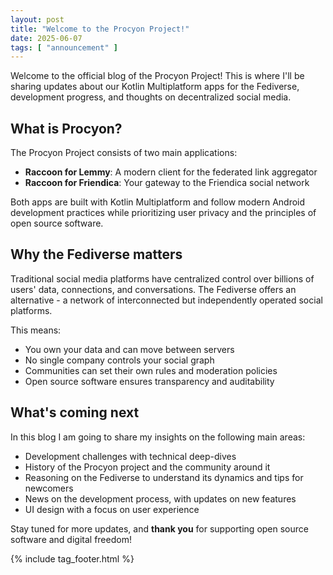 ```yaml
---
layout: post
title: "Welcome to the Procyon Project!"
date: 2025-06-07
tags: [ "announcement" ]
---
```


Welcome to the official blog of the Procyon Project! This is where I'll be sharing updates about our
Kotlin Multiplatform apps for the Fediverse, development progress, and thoughts on decentralized
social media.

## What is Procyon?

The Procyon Project consists of two main applications:

- **Raccoon for Lemmy**: A modern client for the federated link aggregator
- **Raccoon for Friendica**: Your gateway to the Friendica social network

Both apps are built with Kotlin Multiplatform and follow modern Android development practices while
prioritizing user privacy and the principles of open source software.

## Why the Fediverse matters

Traditional social media platforms have centralized control over billions of users' data,
connections, and conversations. The Fediverse offers an alternative - a network of interconnected
but independently operated social platforms.

This means:

- You own your data and can move between servers
- No single company controls your social graph
- Communities can set their own rules and moderation policies
- Open source software ensures transparency and auditability

## What's coming next

In this blog I am going to share my insights on the following main areas:

- Development challenges with technical deep-dives
- History of the Procyon project and the community around it
- Reasoning on the Fediverse to understand its dynamics and tips for newcomers
- News on the development process, with updates on new features
- UI design with a focus on user experience

Stay tuned for more updates, and **thank you** for supporting open source software and digital
freedom!

{% include tag_footer.html %}
